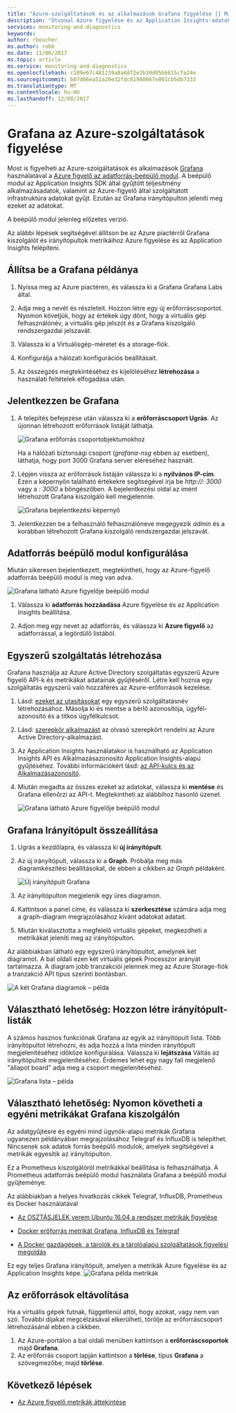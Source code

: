 ```yaml
---
title: "Azure-szolgáltatások és az alkalmazások Grafana figyelése |} Microsoft Docs"
description: "Útvonal Azure figyelése és az Application Insights-adatok így meg lehet tekinteni őket Grafana."
services: monitoring-and-diagnostics
keywords: 
author: rboucher
ms.author: robb
ms.date: 11/06/2017
ms.topic: article
ms.service: monitoring-and-diagnostics
ms.openlocfilehash: c189e67c481239a8a68f2e2b30d05bb615cfa24e
ms.sourcegitcommit: b07d06ea51a20e32fdc61980667e801cb5db7333
ms.translationtype: MT
ms.contentlocale: hu-HU
ms.lasthandoff: 12/08/2017
---
```

# <a name="monitor-your-azure-services-in-grafana"></a>Grafana az Azure-szolgáltatások figyelése
Most is figyelheti az Azure-szolgáltatások és alkalmazások [Grafana](https://grafana.com/) használatával a [Azure figyelő az adatforrás-beépülő modul](https://grafana.com/plugins/grafana-azure-monitor-datasource). A beépülő modul az Application Insights SDK által gyűjtött teljesítmény alkalmazásadatok, valamint az Azure-figyelő által szolgáltatott infrastruktúra adatokat gyűjt. Ezután az Grafana irányítópulton jeleníti meg ezeket az adatokat.

A beépülő modul jelenleg előzetes verzió.

Az alábbi lépések segítségével állítson be az Azure piactérről Grafana kiszolgálót és irányítópultok metrikáihoz Azure figyelése és az Application Insights felépíteni.

## <a name="set-up-a-grafana-instance"></a>Állítsa be a Grafana példánya
1. Nyissa meg az Azure piactéren, és válassza ki a Grafana Grafana Labs által.

2. Adja meg a nevét és részleteit. Hozzon létre egy új erőforráscsoportot. Nyomon követjük, hogy az értékek úgy dönt, hogy a virtuális gép felhasználónév, a virtuális gép jelszót és a Grafana kiszolgáló rendszergazdai jelszavát.  

3. Válassza ki a Virtuálisgép-méretet és a storage-fiók.

4. Konfigurálja a hálózati konfigurációs beállításait.

5. Az összegzés megtekintéséhez és kijelöléséhez **létrehozása** a használati feltételek elfogadása után.

## <a name="log-in-to-grafana"></a>Jelentkezzen be Grafana
1. A telepítés befejezése után válassza ki a **erőforráscsoport Ugrás**. Az újonnan létrehozott erőforrások listáját láthatja. 

    ![Grafana erőforrás csoportobjektumokhoz](.\media\monitor-how-to-grafana\grafana1.png) 

    Ha a hálózati biztonsági csoport (*grafana-nsg* ebben az esetben), láthatja, hogy port 3000 Grafana server eléréséhez használt. 

2. Lépjen vissza az erőforrások listáján válassza ki a **nyilvános IP-cím**. Ezen a képernyőn található értékekre segítségével írja be *http://<IP address>: 3000* vagy a  *<DNSName>: 3000* a böngészőben. A bejelentkezési oldal az imént létrehozott Grafana kiszolgáló kell megjelennie.
    
    ![Grafana bejelentkezési képernyő](.\media\monitor-how-to-grafana\grafana2.png) 

3. Jelentkezzen be a felhasználó felhasználóneve megegyezik *admin* és a korábban létrehozott Grafana kiszolgáló rendszergazdai jelszavát. 

## <a name="configure-data-source-plugin"></a>Adatforrás beépülő modul konfigurálása

Miután sikeresen bejelentkezett, megtekintheti, hogy az Azure-figyelő adatforrás beépülő modul is meg van adva.

![Grafana látható Azure figyelője beépülő modul](.\media\monitor-how-to-grafana\grafana3.png) 

1. Válassza ki **adatforrás hozzáadása** Azure figyelése és az Application Insights beállítása. 
    
2. Adjon meg egy nevet az adatforrás, és válassza ki **Azure figyelő** az adatforrással, a legördülő listából.
    
    
## <a name="create-a-service-principal"></a>Egyszerű szolgáltatás létrehozása 

Grafana használja az Azure Active Directory szolgáltatás egyszerű Azure figyelő API-k és metrikákat adatainak gyűjtéséről. Létre kell hoznia egy szolgáltatás egyszerű való hozzáférés az Azure-erőforrások kezelése.

1. Lásd: [ezeket az utasításokat](../azure-resource-manager/resource-group-create-service-principal-portal.md) egy egyszerű szolgáltatásnév létrehozásához. Másolja ki és mentse a bérlő azonosítója, ügyfél-azonosító és a titkos ügyfélkulcsot.

2. Lásd: [szerepkör alkalmazást](https://docs.microsoft.com/azure/azure-resource-manager/resource-group-create-service-principal-portal#assign-application-to-role) az olvasó szerepkört rendelni az Azure Active Directory-alkalmazást.     

3. Az Application Insights használatakor is használható az Application Insights API és Alkalmazásazonosító Application Insights-alapú gyűjtéséhez. További információkért lásd: [az API-kulcs és az Alkalmazásazonosító](https://dev.applicationinsights.io/documentation/Authorization/API-key-and-App-ID).

4. Miután megadta az összes ezeket az adatokat, válassza ki **mentése** és Grafana ellenőrzi az API-t. Megtekintheti az alábbihoz hasonló üzenet.  

    ![Grafana látható Azure figyelője beépülő modul](.\media\monitor-how-to-grafana\grafana4.png) 
    
## <a name="build-a-grafana-dashboard"></a>Grafana Irányítópult összeállítása

1. Ugrás a kezdőlapra, és válassza ki **új irányítópult**.

2. Az új irányítópult, válassza ki a **Graph**. Próbálja meg más diagramkészítési beállításokat, de ebben a cikkben az *Graph* példaként. 

    ![Új irányítópult Grafana](.\media\monitor-how-to-grafana\grafana5.png) 

3. Az irányítópulton megjelenik egy üres diagramon. 

4. Kattintson a panel címe, és válassza ki **szerkesztése** számára adja meg a graph-diagram megrajzolásához kívánt adatokat adatait.
    
5. Miután kiválasztotta a megfelelő virtuális gépeket, megkezdheti a metrikákat jeleníti meg az irányítópulton. 

Az alábbiakban látható egy egyszerű irányítópultot, amelynek két diagramot. A bal oldali ezen két virtuális gépek Processzor arányát tartalmazza. A diagram jobb tranzakciói jelennek meg az Azure Storage-fiók a tranzakció API típus szerinti bontásban.
    
![A két Grafana diagramok – példa](.\media\monitor-how-to-grafana\grafana6.png) 
    

## <a name="optional-create-dashboard-playlists"></a>Választható lehetőség: Hozzon létre irányítópult-listák

A számos hasznos funkciónak Grafana az egyik az irányítópult lista. Több irányítópultot létrehozni, és adja hozzá a lista minden irányítópult megjelenítéséhez időköze konfigurálása. Válassza ki **lejátszása** Váltás az irányítópultok megjelenítéséhez. Érdemes lehet egy nagy fali megjelenő "állapot board" adja meg a csoport megjelenítéséhez. 
    
![Grafana lista – példa](.\media\monitor-how-to-grafana\grafana7.png) 


## <a name="optional-monitor-your-custom-metrics-in-the-same-grafana-server"></a>Választható lehetőség: Nyomon követheti a egyéni metrikákat Grafana kiszolgálón

Az adatgyűjtésre és egyéni mind ügynök-alapú metrikák Grafana ugyanezen példányában megrajzolásához Telegraf és InfluxDB is telepíthet. Nincsenek sok adatok forrás beépülő modulok, amelyek segítségével a metrikák egyesítik az irányítópulton. 
    
Ez a Prometheus kiszolgálóról metrikákkal beállítása is felhasználhatja. A Prometheus adatforrás beépülő modul használata Grafana a beépülő modul gyűjteménye.
    
Az alábbiakban a helyes hivatkozás cikkek Telegraf, InfluxDB, Prometheus és Docker használatával
 - [Az OSZTÁSJELEK verem Ubuntu 16.04 a rendszer metrikák figyelése](https://www.digitalocean.com/community/tutorials/how-to-monitor-system-metrics-with-the-tick-stack-on-ubuntu-16-04)

 - [Docker erőforrás metrikát Grafana, InfluxDB és Telegraf](https://blog.vpetkov.net/2016/08/04/monitor-docker-resource-metrics-with-grafana-influxdb-and-telegraf/)

 - [A Docker gazdagépek, a tárolók és a tárolóalapú szolgáltatások figyelési megoldás](https://stefanprodan.com/2016/a-monitoring-solution-for-docker-hosts-containers-and-containerized-services/)

Ez egy teljes Grafana irányítópult, amelyen a metrikák Azure figyelése és az Application Insights képe.
![Grafana példa metrikák](.\media\monitor-how-to-grafana\grafana8.png) 


## <a name="clean-up-resources"></a>Az erőforrások eltávolítása

Ha a virtuális gépek futnak, függetlenül attól, hogy azokat, vagy nem van szó. További díjakat megcélzásával elkerülheti, törölje az erőforráscsoport létrehozásánál ebben a cikkben. 

1. Az Azure-portálon a bal oldali menüben kattintson a **erőforráscsoportok** majd **Grafana**. 
2. Az erőforrás csoport lapján kattintson a **törlése**, típus **Grafana** a szövegmezőbe, majd **törlése**.

## <a name="next-steps"></a>Következő lépések
* [Az Azure figyelő metrikák áttekintése](monitoring-overview-metrics.md)


